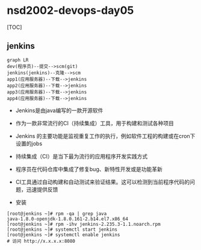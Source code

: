 # nsd2002-devops-day05

[TOC]

## jenkins

```mermaid
graph LR
dev(程序员)--提交-->scm(git)
jenkins(jenkins)--克隆-->scm
app1(应用服务器)--下载-->jenkins
app2(应用服务器)--下载-->jenkins
app3(应用服务器)--下载-->jenkins
app4(应用服务器)--下载-->jenkins
```

- Jenkins是由java编写的一款开源软件
- 作为一款非常流行的CI（持续集成）工具，用于构建和测试各种项目
- Jenkins 的主要功能是监视重复工作的执行，例如软件工程的构建或在cron下设置的jobs 

- 持续集成（CI）是当下最为流行的应用程序开发实践方式
- 程序员在代码仓库中集成了修复bug、新特性开发或是功能革新
- CI工具通过自动构建和自动测试来验证结果。这可以检测到当前程序代码的问题，迅速提供反馈

- 安装

```shell
[root@jenkins ~]# rpm -qa | grep java
java-1.8.0-openjdk-1.8.0.161-2.b14.el7.x86_64
[root@jenkins ~]# rpm -ihv jenkins-2.235.3-1.1.noarch.rpm 
[root@jenkins ~]# systemctl start jenkins
[root@jenkins ~]# systemctl enable jenkins
# 访问 http://x.x.x.x:8080
```





























